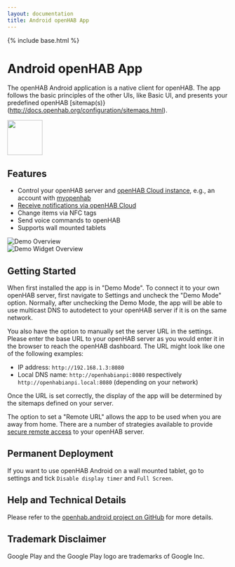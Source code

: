 ```yaml
---
layout: documentation
title: Android openHAB App
---
```


{% include base.html %}

# Android openHAB App

The openHAB Android application is a native client for openHAB. The app follows the basic principles of the other UIs, like Basic UI, and presents your predefined openHAB [sitemap(s)}(http://docs.openhab.org/configuration/sitemaps.html).

<a href="https://play.google.com/store/apps/details?id=org.openhab.habdroid"><img src="https://play.google.com/intl/en_us/badges/images/generic/en_badge_web_generic.png" height="80"></a>

## Features
* Control your openHAB server and [openHAB Cloud instance](https://github.com/openhab/openhab-cloud), e.g., an account with [myopenhab](http://www.myopenhab.org/)
* [Receive notifications via openHAB Cloud](http://docs.openhab.org/addons/actions.html)
* Change items via NFC tags
* Send voice commands to openHAB
* Supports wall mounted tablets

<div class="row">
  <div class="col s12 m5"><img src="images/main_menu.png" alt="Demo Overview"></div>
  <div class="col s12 m5"><img src="images/widget_overview.png" alt="Demo Widget Overview"></div>
</div>

## Getting Started

When first installed the app is in "Demo Mode".
To connect it to your own openHAB server, first navigate to Settings and uncheck the "Demo Mode" option.
Normally, after unchecking the Demo Mode, the app will be able to use multicast DNS to autodetect to your openHAB server if it is on the same network.

You also have the option to manually set the server URL in the settings.
Please enter the base URL to your openHAB server as you would enter it in the browser to reach the openHAB dashboard.
The URL might look like one of the following examples:

* IP address: `http://192.168.1.3:8080`
* Local DNS name: `http://openhabianpi:8080` respectively `http://openhabianpi.local:8080` (depending on your network)

Once the URL is set correctly, the display of the app will be determined by the sitemaps defined on your server.

The option to set a "Remote URL" allows the app to be used when you are away from home.
There are a number of strategies available to provide [secure remote access]({{base}}/installation/security.html) to your openHAB server.

## Permanent Deployment

If you want to use openHAB Android on a wall mounted tablet, go to settings and tick `Disable display timer` and `Full Screen`.

## Help and Technical Details

Please refer to the [openhab.android project on GitHub](https://github.com/openhab/openhab.android) for more details.

## Trademark Disclaimer

Google Play and the Google Play logo are trademarks of Google Inc.
